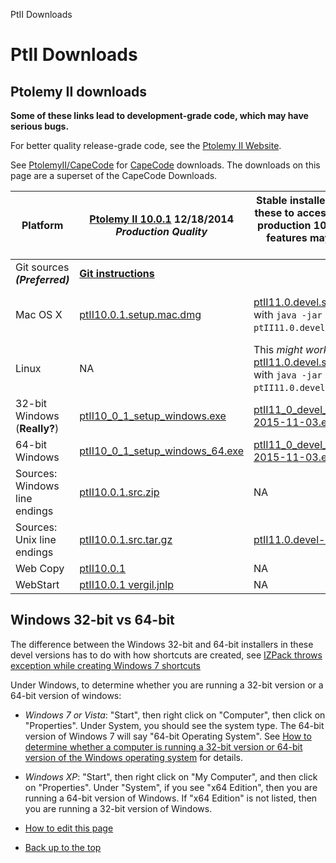 PtII Downloads

PtII Downloads
==============

Ptolemy II downloads
--------------------

**Some of these links lead to development-grade code, which may have serious bugs.**

For better quality release-grade code, see the [Ptolemy II Website](http://ptolemy.eecs.berkeley.edu/ptolemyII).

See [PtolemyII/CapeCode](http://accessors.org/wiki/PtolemyII) for [CapeCode](http://capecode.org) downloads. The downloads on this page are a superset of the CapeCode Downloads.

| Platform | [Ptolemy II 10.0.1](http://ptolemy.eecs.berkeley.edu/ptolemyII/ptII10.0/) 12/18/2014 _Production Quality_ | Stable installers 11/03/2015. Use these to access features since the production 10.0.1 release. Not all features may work. _Tested by hand_ | Most Recent Nightly Build _Experimental, not tested by hand_ |
| --- | --- | --- | --- |
| Git sources **_(Preferred)_** | **[Git instructions](http://chess.eecs.berkeley.edu/ptexternal)** |
| Mac OS X | [ptII10.0.1.setup.mac.dmg](http://ptolemy.eecs.berkeley.edu/ptolemyII/ptII10.0/ptII10.0.1.setup.mac.dmg) | [ptII11.0.devel.setup.mac.jar](http://chess.eecs.berkeley.edu/ptexternal/nightly/stable/ptII11.0.devel.setup.mac.jar) (invoke with `java -jar ptII11.0.devel.setup.mac.jar`) | [ptII11.0.devel.setup.mac.app.tar.gz](https://github.com/icyphy/ptII/releases/download/nightly/ptII11.0.devel.setup.mac.app.tar.gz) (Untar, then right click on the .app file and select Open. See [Notes for Mac OS X](http://ptolemy.eecs.berkeley.edu/ptolemyII/ptII10.0/mac.htm)
| Linux | NA | This _might work_: [ptII11.0.devel.setup.mac.jar](http://chess.eecs.berkeley.edu/ptexternal/nightly/stable/ptII11.0.devel.setup.mac.jar) (invoke with `java -jar ptII11.0.devel.setup.mac.jar`) | [ptII11.0.devel.setup.linux.tar.gz](https://github.com/icyphy/ptII/releases/download/nightly/ptII11.0.devel.setup.linux.tar.gz) (Untar, then invoke `java -jar ptII11.0.devel.setup.jar` |
| 32-bit Windows (**Really?**) | [ptII10\_0\_1\_setup\_windows.exe](http://ptolemy.eecs.berkeley.edu/ptolemyII/ptII10.0/ptII10_0_1_setup_windows.exe) | [ptII11\_0\_devel\_setup\_windows-2015-11-03.exe](http://chess.eecs.berkeley.edu/ptexternal/nightly/stable/ptII11_0_devel_setup_windows-2015-11-03.exe) | NA |
| 64-bit Windows | [ptII10\_0\_1\_setup\_windows_64.exe](http://ptolemy.eecs.berkeley.edu/ptolemyII/ptII10.0/ptII10_0_1_setup_windows_64.exe) | [ptII11\_0\_devel\_setup\_windows_64-2015-11-03.exe](http://chess.eecs.berkeley.edu/ptexternal/nightly/stable/ptII11_0_devel_setup_windows_64-2015-11-03.exe) | [ptII11\_0\_devel\_setup\_windows_64.exe](https://github.com/icyphy/ptII/releases/download/nightly/ptII11_0_devel_setup_windows_64.exe) |
| Sources: Windows line endings | [ptII10.0.1.src.zip](http://ptolemy.eecs.berkeley.edu/ptolemyII/ptII10.0/ptII10.0.1.src.zip) | NA | [ptII11.0.devel.src.zip](https://github.com/icyphy/ptII/releases/download/nightly/ptII11.0.devel.src.zip) |
| Sources: Unix line endings | [ptII10.0.1.src.tar.gz](http://ptolemy.eecs.berkeley.edu/ptolemyII/ptII10.0/ptII10.0.1.src.tar.gz) | [ptII11.0.devel-2015-11-03.tar.gz](http://chess.eecs.berkeley.edu/ptexternal/nightly/stable/ptII11.0.devel-2015-11-03.tar.gz) | [ptII11.0.devel.src.tar](https://github.com/icyphy/ptII/releases/download/nightly/ptII11.0.devel.src.tar) ([Eclipse instructions](http://chess.eecs.berkeley.edu/ptexternal/nightly/doc/eclipse/index.htm))
| Web Copy | [ptII10.0.1](http://ptolemy.eecs.berkeley.edu/ptolemyII/ptII10.0/ptII10.0.1/doc/index.htm) | NA | NA |
| WebStart | [ptII10.0.1 vergil.jnlp](http://ptolemy.eecs.berkeley.edu/ptolemyII/ptII10.0/jnlp-10.0.1/vergil.jnlp) | NA | [ptII11.0.devel vergil.jnlp](http://ptolemy.eecs.berkeley.edu/ptolemyII/ptII11.0/jnlp-11.0.devel/vergil.jnlp)

Windows 32-bit vs 64-bit
------------------------

The difference between the Windows 32-bit and 64-bit installers in these devel versions has to do with how shortcuts are created, see [IZPack throws exception while creating Windows 7 shortcuts](https://izpack.atlassian.net/browse/IZPACK-506)

Under Windows, to determine whether you are running a 32-bit version or a 64-bit version of windows:

*   _Windows 7 or Vista_: "Start", then right click on "Computer", then click on "Properties". Under System, you should see the system type. The 64-bit version of Windows 7 will say "64-bit Operating System". See [How to determine whether a computer is running a 32-bit version or 64-bit version of the Windows operating system](https://support.microsoft.com/en-us/help/827218/how-to-determine-whether-a-computer-is-running-a-32-bit-version-or-64) for details.
*   _Windows XP_: "Start", then right click on "My Computer", and then click on "Properties". Under "System", if you see "x64 Edition", then you are running a 64-bit version of Windows. If "x64 Edition" is not listed, then you are running a 32-bit version of Windows.

*   [How to edit this page](../edit.html)
*   [Back up to the top](../index.html)
